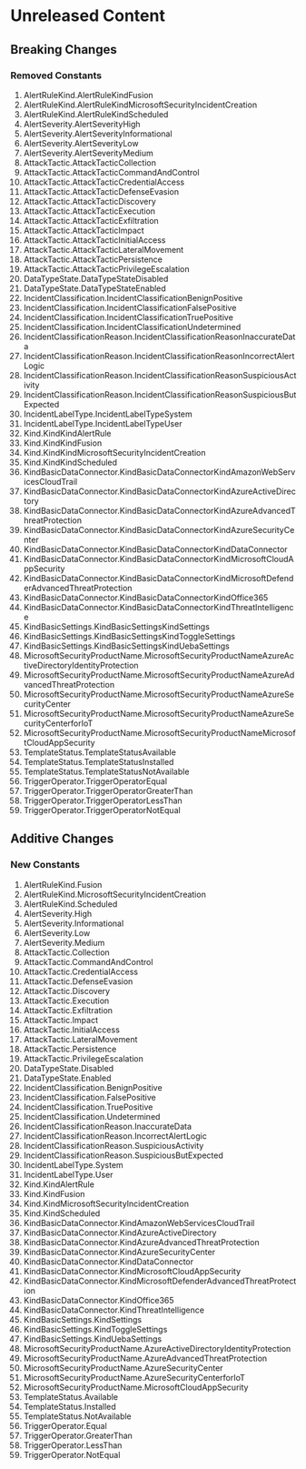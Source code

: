 # Unreleased Content

## Breaking Changes

### Removed Constants

1. AlertRuleKind.AlertRuleKindFusion
1. AlertRuleKind.AlertRuleKindMicrosoftSecurityIncidentCreation
1. AlertRuleKind.AlertRuleKindScheduled
1. AlertSeverity.AlertSeverityHigh
1. AlertSeverity.AlertSeverityInformational
1. AlertSeverity.AlertSeverityLow
1. AlertSeverity.AlertSeverityMedium
1. AttackTactic.AttackTacticCollection
1. AttackTactic.AttackTacticCommandAndControl
1. AttackTactic.AttackTacticCredentialAccess
1. AttackTactic.AttackTacticDefenseEvasion
1. AttackTactic.AttackTacticDiscovery
1. AttackTactic.AttackTacticExecution
1. AttackTactic.AttackTacticExfiltration
1. AttackTactic.AttackTacticImpact
1. AttackTactic.AttackTacticInitialAccess
1. AttackTactic.AttackTacticLateralMovement
1. AttackTactic.AttackTacticPersistence
1. AttackTactic.AttackTacticPrivilegeEscalation
1. DataTypeState.DataTypeStateDisabled
1. DataTypeState.DataTypeStateEnabled
1. IncidentClassification.IncidentClassificationBenignPositive
1. IncidentClassification.IncidentClassificationFalsePositive
1. IncidentClassification.IncidentClassificationTruePositive
1. IncidentClassification.IncidentClassificationUndetermined
1. IncidentClassificationReason.IncidentClassificationReasonInaccurateData
1. IncidentClassificationReason.IncidentClassificationReasonIncorrectAlertLogic
1. IncidentClassificationReason.IncidentClassificationReasonSuspiciousActivity
1. IncidentClassificationReason.IncidentClassificationReasonSuspiciousButExpected
1. IncidentLabelType.IncidentLabelTypeSystem
1. IncidentLabelType.IncidentLabelTypeUser
1. Kind.KindKindAlertRule
1. Kind.KindKindFusion
1. Kind.KindKindMicrosoftSecurityIncidentCreation
1. Kind.KindKindScheduled
1. KindBasicDataConnector.KindBasicDataConnectorKindAmazonWebServicesCloudTrail
1. KindBasicDataConnector.KindBasicDataConnectorKindAzureActiveDirectory
1. KindBasicDataConnector.KindBasicDataConnectorKindAzureAdvancedThreatProtection
1. KindBasicDataConnector.KindBasicDataConnectorKindAzureSecurityCenter
1. KindBasicDataConnector.KindBasicDataConnectorKindDataConnector
1. KindBasicDataConnector.KindBasicDataConnectorKindMicrosoftCloudAppSecurity
1. KindBasicDataConnector.KindBasicDataConnectorKindMicrosoftDefenderAdvancedThreatProtection
1. KindBasicDataConnector.KindBasicDataConnectorKindOffice365
1. KindBasicDataConnector.KindBasicDataConnectorKindThreatIntelligence
1. KindBasicSettings.KindBasicSettingsKindSettings
1. KindBasicSettings.KindBasicSettingsKindToggleSettings
1. KindBasicSettings.KindBasicSettingsKindUebaSettings
1. MicrosoftSecurityProductName.MicrosoftSecurityProductNameAzureActiveDirectoryIdentityProtection
1. MicrosoftSecurityProductName.MicrosoftSecurityProductNameAzureAdvancedThreatProtection
1. MicrosoftSecurityProductName.MicrosoftSecurityProductNameAzureSecurityCenter
1. MicrosoftSecurityProductName.MicrosoftSecurityProductNameAzureSecurityCenterforIoT
1. MicrosoftSecurityProductName.MicrosoftSecurityProductNameMicrosoftCloudAppSecurity
1. TemplateStatus.TemplateStatusAvailable
1. TemplateStatus.TemplateStatusInstalled
1. TemplateStatus.TemplateStatusNotAvailable
1. TriggerOperator.TriggerOperatorEqual
1. TriggerOperator.TriggerOperatorGreaterThan
1. TriggerOperator.TriggerOperatorLessThan
1. TriggerOperator.TriggerOperatorNotEqual

## Additive Changes

### New Constants

1. AlertRuleKind.Fusion
1. AlertRuleKind.MicrosoftSecurityIncidentCreation
1. AlertRuleKind.Scheduled
1. AlertSeverity.High
1. AlertSeverity.Informational
1. AlertSeverity.Low
1. AlertSeverity.Medium
1. AttackTactic.Collection
1. AttackTactic.CommandAndControl
1. AttackTactic.CredentialAccess
1. AttackTactic.DefenseEvasion
1. AttackTactic.Discovery
1. AttackTactic.Execution
1. AttackTactic.Exfiltration
1. AttackTactic.Impact
1. AttackTactic.InitialAccess
1. AttackTactic.LateralMovement
1. AttackTactic.Persistence
1. AttackTactic.PrivilegeEscalation
1. DataTypeState.Disabled
1. DataTypeState.Enabled
1. IncidentClassification.BenignPositive
1. IncidentClassification.FalsePositive
1. IncidentClassification.TruePositive
1. IncidentClassification.Undetermined
1. IncidentClassificationReason.InaccurateData
1. IncidentClassificationReason.IncorrectAlertLogic
1. IncidentClassificationReason.SuspiciousActivity
1. IncidentClassificationReason.SuspiciousButExpected
1. IncidentLabelType.System
1. IncidentLabelType.User
1. Kind.KindAlertRule
1. Kind.KindFusion
1. Kind.KindMicrosoftSecurityIncidentCreation
1. Kind.KindScheduled
1. KindBasicDataConnector.KindAmazonWebServicesCloudTrail
1. KindBasicDataConnector.KindAzureActiveDirectory
1. KindBasicDataConnector.KindAzureAdvancedThreatProtection
1. KindBasicDataConnector.KindAzureSecurityCenter
1. KindBasicDataConnector.KindDataConnector
1. KindBasicDataConnector.KindMicrosoftCloudAppSecurity
1. KindBasicDataConnector.KindMicrosoftDefenderAdvancedThreatProtection
1. KindBasicDataConnector.KindOffice365
1. KindBasicDataConnector.KindThreatIntelligence
1. KindBasicSettings.KindSettings
1. KindBasicSettings.KindToggleSettings
1. KindBasicSettings.KindUebaSettings
1. MicrosoftSecurityProductName.AzureActiveDirectoryIdentityProtection
1. MicrosoftSecurityProductName.AzureAdvancedThreatProtection
1. MicrosoftSecurityProductName.AzureSecurityCenter
1. MicrosoftSecurityProductName.AzureSecurityCenterforIoT
1. MicrosoftSecurityProductName.MicrosoftCloudAppSecurity
1. TemplateStatus.Available
1. TemplateStatus.Installed
1. TemplateStatus.NotAvailable
1. TriggerOperator.Equal
1. TriggerOperator.GreaterThan
1. TriggerOperator.LessThan
1. TriggerOperator.NotEqual
